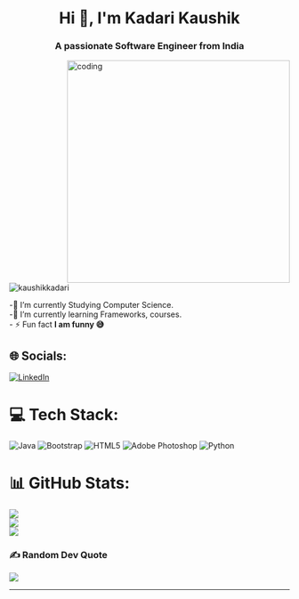<h1 align="center">Hi 👋, I'm  Kadari Kaushik</h1>
<h3 align="center">A passionate Software Engineer from India</h3>
<img align="right" alt="coding" width="400" src="https://user-images.githubusercontent.com/55389276/140866485-8fb1c876-9a8f-4d6a-98dc-08c4981eaf70.gif">
<p align="left"> <img src="https://komarev.com/ghpvc/?username=kaushikkadari&label=Profile%20views&color=0e75b6&style=flat" alt="kaushikkadari" /> </p>



-🔭 I’m currently Studying Computer Science.<br>-🌱 I’m currently learning Frameworks, courses.<br>- ⚡ Fun fact **I am funny 😅**


## 🌐 Socials:
[![LinkedIn](https://img.shields.io/badge/LinkedIn-%230077B5.svg?logo=linkedin&logoColor=white)](https://linkedin.com/in/https://www.linkedin.com/in/kadari-kaushik-b54242266/) 

# 💻 Tech Stack:
![Java](https://img.shields.io/badge/java-%23ED8B00.svg?style=flat&logo=java&logoColor=white) ![Bootstrap](https://img.shields.io/badge/bootstrap-%23563D7C.svg?style=flat&logo=bootstrap&logoColor=white) ![HTML5](https://img.shields.io/badge/html5-%23E34F26.svg?style=flat&logo=html5&logoColor=white) ![Adobe Photoshop](https://img.shields.io/badge/adobephotoshop-%2331A8FF.svg?style=flat&logo=adobephotoshop&logoColor=white) ![Python](https://img.shields.io/badge/python-3670A0?style=flat&logo=python&logoColor=ffdd54)
# 📊 GitHub Stats:
![](https://github-readme-stats.vercel.app/api?username=kaushikkadari&theme=merko&hide_border=false&include_all_commits=false&count_private=false)<br/>
![](https://github-readme-streak-stats.herokuapp.com/?user=kaushikkadari&theme=merko&hide_border=false)<br/>
![](https://github-readme-stats.vercel.app/api/top-langs/?username=kaushikkadari&theme=merko&hide_border=false&include_all_commits=false&count_private=false&layout=compact)


### ✍️ Random Dev Quote
![](https://quotes-github-readme.vercel.app/api?type=horizontal&theme=radical)

---


<!-- Proudly created with GPRM ( https://gprm.itsvg.in ) -->
